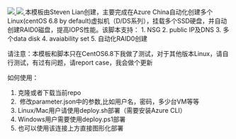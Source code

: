 <a href="https://portal.azure.cn/#create/Microsoft.Template/uri/https://raw.githubusercontent.com/kingliantop/azurelabs/master/AzureChinaARMTemplate/VM-multiple-datadisks-SSD/template.json" target="_blank">
    <img src="http://azuredeploy.net/deploybutton.png"/>
</a>
<a href="http://armviz.io/#/?load=/https://raw.githubusercontent.com/kingliantop/azurelabs/master/AzureChinaARMTemplate/VM-multiple-datadisks-SSD/template.json" target="_blank">
    <img src="http://armviz.io/visualizebutton.png"/>
</a>
本模板由Steven Lian创建，主要完成在Azure China自动化创建多个Linux(centOS 6.8 by default)虚拟机（D/DS系列），挂载多个SSD硬盘，并自动创建RAID0磁盘，提高IOPS性能。该脚本支持：
1. NSG
2. public IP及DNS
3. 多个data disk
4. avaiability set 
5. 自动化RAID0创建

请注意：本模板和脚本只在CentOS6.8下我做了测试，对于其他版本Linux，请自行测试，有过有问题，请report case，我会做个更新

如何使用：
1.	克隆或者下载当前repo
2.  修改parameter.json中的参数,比如用户名，密码，多少台VM等等
3.	Linux/Mac用户请使用deploy.sh部署（需要安装Azure CLI）
4.	Windows用户需要使用deploy.ps1部署
5.  也可以使用该连接上方直接图形化部署
